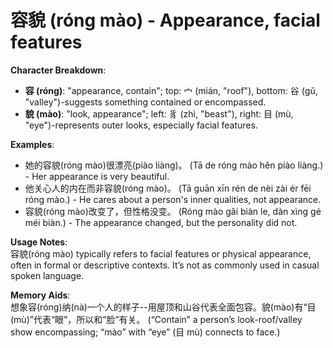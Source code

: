 # **容貌 (róng mào) - Appearance, facial features**

**Character Breakdown**:  
- **容 (róng)**: "appearance, contain"; top: 宀 (mián, "roof"), bottom: 谷 (gǔ, "valley")-suggests something contained or encompassed.  
- **貌 (mào)**: "look, appearance"; left: 豸 (zhì, "beast"), right: 目 (mù, "eye")-represents outer looks, especially facial features.

**Examples**:  
- 她的容貌(róng mào)很漂亮(piào liàng)。 (Tā de róng mào hěn piào liàng.) - Her appearance is very beautiful.  
- 他关心人的内在而非容貌(róng mào)。 (Tā guān xīn rén de nèi zài ér fēi róng mào.) - He cares about a person's inner qualities, not appearance.  
- 容貌(róng mào)改变了，但性格没变。 (Róng mào gǎi biàn le, dàn xìng gé méi biàn.) - The appearance changed, but the personality did not.

**Usage Notes**:  
容貌(róng mào) typically refers to facial features or physical appearance, often in formal or descriptive contexts. It’s not as commonly used in casual spoken language.

**Memory Aids**:  
想象容(róng)纳(nà)一个人的样子--用屋顶和山谷代表全面包容。貌(mào)有“目(mù)”代表“眼”，所以和“脸”有关。 (“Contain” a person’s look-roof/valley show encompassing; “mào” with “eye” (目 mù) connects to face.)